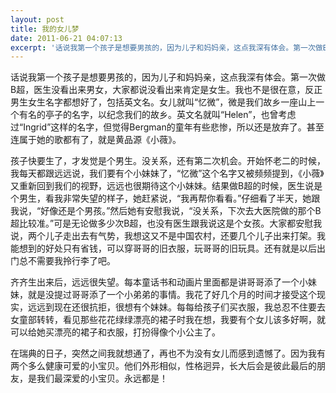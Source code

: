 ```yaml
---
layout: post
title: 我的女儿梦
date: 2011-06-21 04:07:13
excerpt: '话说我第一个孩子是想要男孩的，因为儿子和妈妈亲，这点我深有体会。第一次做B超，医生没看出来男女，大家都说没看出来肯定是女生。我也不是很在意，反正男生女生名字都想好了，包括英文名。女儿就叫“忆微”，微是'
---
```




话说我第一个孩子是想要男孩的，因为儿子和妈妈亲，这点我深有体会。第一次做B超，医生没看出来男女，大家都说没看出来肯定是女生。我也不是很在意，反正男生女生名字都想好了，包括英文名。女儿就叫“忆微”，微是我们故乡一座山上一个有名的亭子的名字，以纪念我们的故乡。英文名就叫“Helen”，也曾考虑过“Ingrid”这样的名字，但觉得Bergman的童年有些悲惨，所以还是放弃了。甚至连属于她的歌都有了，就是黄品源《小薇》。


孩子快要生了，才发觉是个男生。没关系，还有第二次机会。开始怀老二的时候，我每天都跟远远说，我们要有个小妹妹了，“忆微”这个名字又被频频提到，《小薇》又重新回到我们的视野，远远也很期待这个小妹妹。结果做B超的时候，医生说是个男生，看我非常失望的样子，她赶紧说，“我再帮你看看。”仔细看了半天，她跟我说，“好像还是个男孩。”然后她有安慰我说，“没关系，下次去大医院做的那个B超比较准。”可是无论做多少次B超，也没有医生跟我说这是个女孩。大家都安慰我说，两个儿子走出去有气势，我想这又不是中国农村，还要几个儿子出来打架。我能想到的好处只有省钱，可以穿哥哥的旧衣服，玩哥哥的旧玩具。还有就是以后出门总不需要我拎行李了吧。


齐齐生出来后，远远很失望。每本童话书和动画片里面都是讲哥哥添了一个小妹妹，就是没提过哥哥添了一个小弟弟的事情。我花了好几个月的时间才接受这个现实，远远到现在还很抗拒，很想有个妹妹。每每给孩子们买衣服，我总忍不住要去女童部转转，看见那些花花绿绿漂亮的裙子时我在想，我要有个女儿该多好啊，就可以给她买漂亮的裙子和衣服，打扮得像个小公主了。


在瑞典的日子，突然之间我就想通了，再也不为没有女儿而感到遗憾了。因为我有两个多么健康可爱的小宝贝。他们外形相似，性格迥异，长大后会是彼此最后的朋友，是我们最深爱的小宝贝。永远都是！


